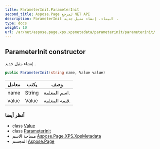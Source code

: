 ```yaml
---
title: ParameterInit.ParameterInit
second_title: Aspose.Page لمرجع NET API
description: ParameterInit البناء. إنشاء مثيل جديد .
type: docs
weight: 10
url: /ar/net/aspose.page.xps.xpsmetadata/parameterinit/parameterinit/
---
```

## ParameterInit constructor

إنشاء مثيل جديد .

```csharp
public ParameterInit(string name, Value value)
```

| معامل | يكتب | وصف |
| --- | --- | --- |
| name | String | اسم المعلمة. |
| value | Value | قيمة المعلمة. |

### أنظر أيضا

* class [Value](../../value/)
* class [ParameterInit](../)
* مساحة الاسم [Aspose.Page.XPS.XpsMetadata](../../parameterinit/)
* المجسم [Aspose.Page](../../../)


